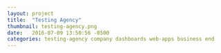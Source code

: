 ```yaml
---
layout: project
title:  "Testing Agency"
thumbnail: testing-agency.png
date:   2016-07-09 13:50:56 -0500
categories: testing-agency company dashboards web-apps business end
---
```

